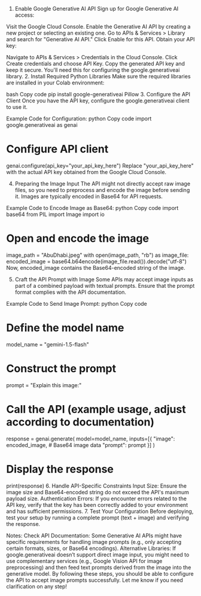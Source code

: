 1. Enable Google Generative AI API
Sign up for Google Generative AI access:

Visit the Google Cloud Console.
Enable the Generative AI API by creating a new project or selecting an existing one.
Go to APIs & Services > Library and search for "Generative AI API."
Click Enable for this API.
Obtain your API key:

Navigate to APIs & Services > Credentials in the Cloud Console.
Click Create credentials and choose API Key.
Copy the generated API key and keep it secure. You'll need this for configuring the google.generativeai library.
2. Install Required Python Libraries
Make sure the required libraries are installed in your Colab environment:

bash
Copy code
pip install google-generativeai Pillow
3. Configure the API Client
Once you have the API key, configure the google.generativeai client to use it.

Example Code for Configuration:
python
Copy code
import google.generativeai as genai

# Configure API client
genai.configure(api_key="your_api_key_here")
Replace "your_api_key_here" with the actual API key obtained from the Google Cloud Console.

4. Preparing the Image Input
The API might not directly accept raw image files, so you need to preprocess and encode the image before sending it. Images are typically encoded in Base64 for API requests.

Example Code to Encode Image as Base64:
python
Copy code
import base64
from PIL import Image
import io

# Open and encode the image
image_path = "AbuDhabi.jpeg"
with open(image_path, "rb") as image_file:
    encoded_image = base64.b64encode(image_file.read()).decode("utf-8")
Now, encoded_image contains the Base64-encoded string of the image.

5. Craft the API Prompt with Image
Some APIs may accept image inputs as part of a combined payload with textual prompts. Ensure that the prompt format complies with the API documentation.

Example Code to Send Image Prompt:
python
Copy code
# Define the model name
model_name = "gemini-1.5-flash"

# Construct the prompt
prompt = "Explain this image:"

# Call the API (example usage, adjust according to documentation)
response = genai.generate(
    model=model_name,
    inputs=[{
        "image": encoded_image,  # Base64 image data
        "prompt": prompt
    }]
)

# Display the response
print(response)
6. Handle API-Specific Constraints
Input Size: Ensure the image size and Base64-encoded string do not exceed the API's maximum payload size.
Authentication Errors: If you encounter errors related to the API key, verify that the key has been correctly added to your environment and has sufficient permissions.
7. Test Your Configuration
Before deploying, test your setup by running a complete prompt (text + image) and verifying the response.

Notes:
Check API Documentation: Some Generative AI APIs might have specific requirements for handling image prompts (e.g., only accepting certain formats, sizes, or Base64 encodings).
Alternative Libraries: If google.generativeai doesn’t support direct image input, you might need to use complementary services (e.g., Google Vision API for image preprocessing) and then feed text prompts derived from the image into the generative model.
By following these steps, you should be able to configure the API to accept image prompts successfully. Let me know if you need clarification on any step!
